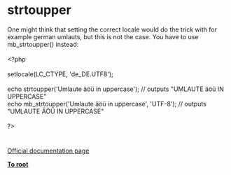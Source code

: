 # strtoupper




<div class="phpcode"><span class="html">
One might think that setting the correct locale would do the trick with for example german umlauts, but this is not the case. You have to use mb_strtoupper() instead:<br><br><span class="default">&lt;?php<br><br>setlocale</span><span class="keyword">(</span><span class="default">LC_CTYPE</span><span class="keyword">, </span><span class="string">&apos;de_DE.UTF8&apos;</span><span class="keyword">);<br><br>echo </span><span class="default">strtoupper</span><span class="keyword">(</span><span class="string">&apos;Umlaute &#xE4;&#xF6;&#xFC; in uppercase&apos;</span><span class="keyword">); </span><span class="comment">// outputs &quot;UMLAUTE &#xE4;&#xF6;&#xFC; IN UPPERCASE&quot;<br></span><span class="keyword">echo </span><span class="default">mb_strtoupper</span><span class="keyword">(</span><span class="string">&apos;Umlaute &#xE4;&#xF6;&#xFC; in uppercase&apos;</span><span class="keyword">, </span><span class="string">&apos;UTF-8&apos;</span><span class="keyword">); </span><span class="comment">// outputs &quot;UMLAUTE &#xC4;&#xD6;&#xDC; IN UPPERCASE&quot;<br><br></span><span class="default">?&gt;</span>
</span>
</div>
  

#

[Official documentation page](https://www.php.net/manual/en/function.strtoupper.php)

**[To root](/README.md)**